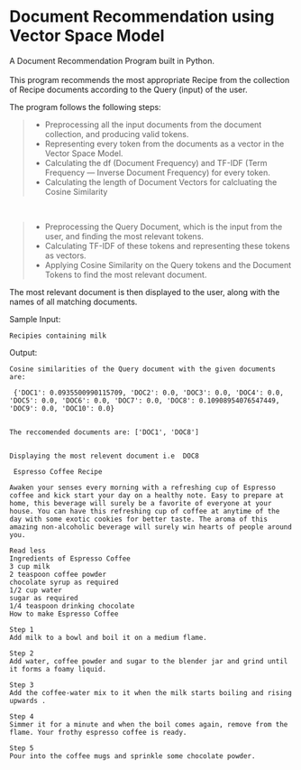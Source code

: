# Document Recommendation using Vector Space Model

A Document Recommendation Program built in Python.<br><br>
This program recommends the most appropriate Recipe from the collection of Recipe documents according to the Query (input) of the user.<br>

The program follows the following steps:<br>

> -  Preprocessing all the input documents from the document collection, and producing valid tokens.
> - Representing every token from the documents as a vector in the Vector Space Model.
> - Calculating the df (Document Frequency) and TF-IDF (Term Frequency — Inverse Document Frequency) for every token.
> - Calculating the length of Document Vectors for calcluating the Cosine Similarity
<br>

> - Preprocessing the Query Document, which is the input from the user, and finding the most relevant tokens.
> - Calculating TF-IDF of these tokens and representing these tokens as vectors.
> - Applying Cosine Similarity on the Query tokens and the Document Tokens to find the most relevant document.

The most relevant document is then displayed to the user, along with the names of all matching documents.


Sample Input:

```
Recipies containing milk
```

Output:
```
Cosine similarities of the Query document with the given documents are: 

 {'DOC1': 0.0935500990115709, 'DOC2': 0.0, 'DOC3': 0.0, 'DOC4': 0.0, 'DOC5': 0.0, 'DOC6': 0.0, 'DOC7': 0.0, 'DOC8': 0.10908954076547449, 'DOC9': 0.0, 'DOC10': 0.0}


The reccomended documents are: ['DOC1', 'DOC8']


Displaying the most relevent document i.e  DOC8

 Espresso Coffee Recipe

Awaken your senses every morning with a refreshing cup of Espresso coffee and kick start your day on a healthy note. Easy to prepare at home, this beverage will surely be a favorite of everyone at your house. You can have this refreshing cup of coffee at anytime of the day with some exotic cookies for better taste. The aroma of this amazing non-alcoholic beverage will surely win hearts of people around you.

Read less
Ingredients of Espresso Coffee
3 cup milk
2 teaspoon coffee powder
chocolate syrup as required
1/2 cup water
sugar as required
1/4 teaspoon drinking chocolate
How to make Espresso Coffee

Step 1
Add milk to a bowl and boil it on a medium flame.

Step 2
Add water, coffee powder and sugar to the blender jar and grind until it forms a foamy liquid.

Step 3
Add the coffee-water mix to it when the milk starts boiling and rising upwards .

Step 4
Simmer it for a minute and when the boil comes again, remove from the flame. Your frothy espresso coffee is ready.

Step 5
Pour into the coffee mugs and sprinkle some chocolate powder.

```
